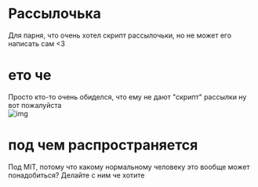 
# Рассылочька
Для парня, что очень хотел скрипт рассылочьки, но не может его написать сам &lt;3

# ето че
Просто кто-то очень обиделся, что ему не дают "скрипт" рассылки ну вот пожалуйста  
![img](https://sun6-19.userapi.com/c855236/v855236270/1b833e/a53TYuq6h9k.jpg)

# под чем распространяется
Под MIT, потому что какому нормальному человеку это вообще может понадобиться? Делайте с ним че хотите
